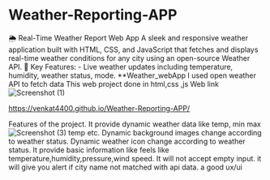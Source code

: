 # Weather-Reporting-APP
🌦️ Real-Time Weather Report Web App A sleek and responsive weather application built with HTML, CSS, and JavaScript that fetches and displays real-time weather conditions for any city using an open-source Weather API. 🔧 Key Features: - Live weather updates including temperature, humidity, weather status, mode.
**Weather_webApp
 I used open weather API to fetch data
 This web project done in html,css ,js
 Web link
![Screenshot (1)](https://github.com/user-attachments/assets/c9331b7d-ec9b-4590-973a-e66022ea2545)

https://venkat4400.github.io/Weather-Reporting-APP/

Features of the project.
It provide dynamic weather data like temp, min max![Screenshot (3)](https://github.com/user-attachments/assets/6414296d-9536-41f0-ad26-a1a0edc7db5b)
 temp etc.
Dynamic background images change according to weather status.
Dynamic weather icon change according to weather status.
It provide basic information like feels like temperature,humidity,pressure,wind speed.
It will not accept empty input.
it will give you alert if city name not matched with api data.
a good ux/ui
